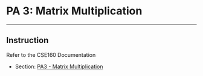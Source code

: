 # PA 3: Matrix Multiplication

---
## Instruction
Refer to the CSE160 Documentation
* Section: [PA3 - Matrix Multiplication](https://docs-cse160.readthedocs.io/en/latest/PA3.html)